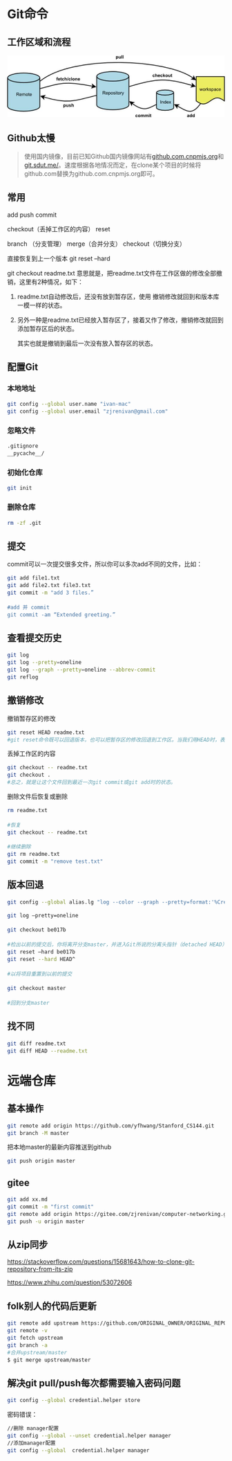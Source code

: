# Git命令

## 工作区域和流程



![487723f3c50945138a49628809587bbf_tplv-k3u1fbpfcp-zoom-1](../images/487723f3c50945138a49628809587bbf_tplv-k3u1fbpfcp-zoom-1.jpg)



## Github太慢

> 使用国内镜像，目前已知Github国内镜像网站有[github.com.cnpmjs.org](https://github.com.cnpmjs.org/)和[git.sdut.me/](https://git.sdut.me/)。速度根据各地情况而定，在clone某个项目的时候将github.com替换为github.com.cnpmjs.org即可。



## 常用

add push commit

checkout（丢掉工作区的内容） reset

branch （分支管理） merge（合并分支） checkout（切换分支）

直接恢复到上一个版本 git reset –hard 



git checkout readme.txt 意思就是，把readme.txt文件在工作区做的修改全部撤销，这里有2种情况，如下：

1. readme.txt自动修改后，还没有放到暂存区，使用 撤销修改就回到和版本库一模一样的状态。

2. 另外一种是readme.txt已经放入暂存区了，接着又作了修改，撤销修改就回到添加暂存区后的状态。

   其实也就是撤销到最后一次没有放入暂存区的状态。

## 配置Git

### 本地地址

```bash
git config --global user.name "ivan-mac"
git config --global user.email "zjrenivan@gmail.com"
```

### 忽略文件

```bash
.gitignore
__pycache__/
```

### 初始化仓库

```bash
git init
```

### 删除仓库

```bash
rm -zf .git
```



## 提交

commit可以一次提交很多文件，所以你可以多次add不同的文件，比如：

```bash
git add file1.txt
git add file2.txt file3.txt
git commit -m "add 3 files.”

#add 并 commit
git commit -am “Extended greeting.”
```





## 查看提交历史

```bash
git log
git log --pretty=oneline
git log --graph --pretty=oneline --abbrev-commit
git reflog
```



## 撤销修改



撤销暂存区的修改

```bash
git reset HEAD readme.txt
#git reset命令既可以回退版本，也可以把暂存区的修改回退到工作区。当我们用HEAD时，表示最新的版本。
```



丢掉工作区的内容

```bash
git checkout -- readme.txt
git checkout .
#总之，就是让这个文件回到最近一次git commit或git add时的状态。
```



删除文件后恢复或删除

```bash
rm readme.txt

#恢复
git checkout -- readme.txt

#继续删除
git rm readme.txt
git commit -m "remove test.txt"
```





## 版本回退



```bash
git config --global alias.lg "log --color --graph --pretty=format:'%Cred%h%Creset -%C(yellow)%d%Creset %s %Cgreen(%cr) %C(bold blue)<%an>%Creset' --abbrev-commit"
```



```bash
git log —pretty=oneline

git checkout be017b

#检出以前的提交后，你将离开分支master，并进入Git所说的分离头指针（detached HEAD） 状态。
git reset —hard be017b
git reset --hard HEAD^

#以将项目重置到以前的提交

git checkout master

#回到分支master
```

## 找不同

```bash
git diff readme.txt
git diff HEAD --readme.txt
```





# 远端仓库

## 基本操作

```bash
git remote add origin https://github.com/yfhwang/Stanford_CS144.git
git branch -M master
```



把本地master的最新内容推送到github

```bash
git push origin master
```



## gitee

```bash
git add xx.md
git commit -m "first commit"
git remote add origin https://gitee.com/zjrenivan/computer-networking.git
git push -u origin master
```



## 从zip同步

https://stackoverflow.com/questions/15681643/how-to-clone-git-repository-from-its-zip

https://www.zhihu.com/question/53072606

## folk别人的代码后更新

```bash
git remote add upstream https://github.com/ORIGINAL_OWNER/ORIGINAL_REPO.git
git remote -v
git fetch upstream
git branch -a
#合并upstream/master
$ git merge upstream/master
```

## 解决git pull/push每次都需要输入密码问题

```sh
git config --global credential.helper store
```



密码错误：

```sh
//删除 manager配置
git config --global --unset credential.helper manager
//添加manager配置
git config --global  credential.helper manager
```


